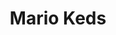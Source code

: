 ---
layout: post
title: "Mario Keds"
category: portfolio
tags: illustration
thumbnail: /portfolio/thumbs/keds.jpg
full: /portfolio/full/keds.jpg
medium: Formulated Acrylic on anvas shoe
orientation: landscape
description: One pair of many many others, from my time doing anime conventions and really focusing heavily on creating quality custom shoes. I got out of the scene when the cost outweighed the benefits, but I am still open to the occasional commission.
---